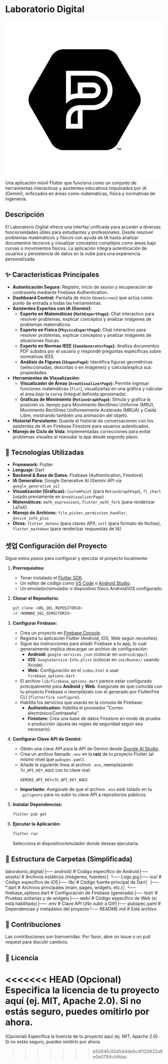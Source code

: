 # Laboratorio Digital

![Logo](assets/Logo.jpg) Una aplicación móvil Flutter que funciona como un conjunto de herramientas interactivas y asistentes educativos impulsados por IA (Gemini), enfocados en áreas como matemáticas, física y normativas de ingeniería.

## Descripción

El Laboratorio Digital ofrece una interfaz unificada para acceder a diversas funcionalidades útiles para estudiantes y profesionales. Desde resolver problemas matemáticos y físicos con ayuda de IA hasta analizar documentos técnicos y visualizar conceptos complejos como áreas bajo curvas o movimientos físicos. La aplicación integra autenticación de usuarios y persistencia de datos en la nube para una experiencia personalizada.

## ✨ Características Principales

* **Autenticación Segura:** Registro, inicio de sesión y recuperación de contraseña mediante Firebase Authentication.
* **Dashboard Central:** Pantalla de inicio (`HomeScreen`) que actúa como punto de entrada a todas las herramientas.
* **Asistentes Expertos con IA (Gemini):**
    * **Experto en Matemáticas (`MathExpertPage`):** Chat interactivo para resolver problemas, explicar conceptos y analizar imágenes de problemas matemáticos.
    * **Experto en Física (`PhysicsExpertPage`):** Chat interactivo para resolver problemas, explicar conceptos y analizar imágenes de situaciones físicas.
    * **Experto en Normas IEEE (`IeeeGeneratorPage`):** Analiza documentos PDF subidos por el usuario y responde preguntas específicas sobre normativas IEEE.
    * **Análisis de Figuras (`ShapesPage`):** Identifica figuras geométricas (seleccionadas, descritas o en imágenes) y calcula/explica sus propiedades.
* **Herramientas de Visualización:**
    * **Visualizador de Áreas (`AreaVisualizerPage`):** Permite ingresar funciones matemáticas (`f(x)`), visualizarlas en una gráfica y calcular el área bajo la curva (integral definida aproximada).
    * **Gráficas de Movimiento (`MotionGraphPage`):** Simula y grafica la posición vs. tiempo para Movimiento Rectilíneo Uniforme (MRU), Movimiento Rectilíneo Uniformemente Acelerado (MRUA) y Caída Libre, mostrando también una animación del objeto.
* **Historial Persistente:** Guarda el historial de conversaciones con los asistentes de IA en Firebase Firestore para usuarios autenticados.
* **Manejo de Ciclo de Vida:** Implementadas correcciones para evitar problemas visuales al reanudar la app desde segundo plano.

## 🚀 Tecnologías Utilizadas

* **Framework:** Flutter
* **Lenguaje:** Dart
* **Backend & Base de Datos:** Firebase (Authentication, Firestore)
* **IA Generativa:** Google Generative AI (Gemini API via `google_generative_ai`)
* **Visualización (Gráficas):** `CustomPaint` (para `MotionGraphPage`), `fl_chart` (usado previamente en `AreaVisualizerPage`)
* **Matemáticas:** `math_expressions`, `flutter_math_fork` (para renderizar LaTeX)
* **Manejo de Archivos:** `file_picker`, `permission_handler`, `device_info_plus`
* **Otros:** `flutter_dotenv` (para claves API), `intl` (para formato de fechas), `flutter_markdown` (para renderizar respuestas de IA)

## 셋업 Configuración del Proyecto

Sigue estos pasos para configurar y ejecutar el proyecto localmente:

1.  **Prerrequisitos:**
    * Tener instalado el [Flutter SDK](https://docs.flutter.dev/get-started/install).
    * Un editor de código como [VS Code](https://code.visualstudio.com/) o [Android Studio](https://developer.android.com/studio).
    * Un emulador/simulador o dispositivo físico Android/iOS configurado.

2.  **Clonar el Repositorio:**
    ```bash
    git clone <URL_DEL_REPOSITORIO>
    cd <NOMBRE_DEL_DIRECTORIO>
    ```

3.  **Configurar Firebase:**
    * Crea un proyecto en [Firebase Console](https://console.firebase.google.com/).
    * Registra tu aplicación Flutter (Android, iOS, Web según necesites).
    * Sigue las instrucciones para añadir Firebase a tu app, lo cual generalmente implica descargar un archivo de configuración:
        * **Android:** `google-services.json` (colocar en `android/app/`).
        * **iOS:** `GoogleService-Info.plist` (colocar en `ios/Runner/` usando Xcode).
        * **Web:** Configuración en el `index.html` o usar `firebase_options.dart`.
    * El archivo `lib/firebase_options.dart` parece estar configurado principalmente para **Android** y **Web**. Asegúrate de que coincida con tu proyecto Firebase o reemplázalo con el generado por FlutterFire CLI (`flutterfire configure`).
    * Habilita los servicios que usarás en la consola de Firebase:
        * **Authentication:** Habilita el proveedor "Correo electrónico/Contraseña".
        * **Firestore:** Crea una base de datos Firestore en modo de prueba o producción (ajusta las reglas de seguridad según sea necesario).

4.  **Configurar Clave API de Gemini:**
    * Obtén una clave API para la API de Gemini desde [Google AI Studio](https://aistudio.google.com/app/apikey).
    * Crea un archivo llamado `.env` en la **raíz** de tu proyecto Flutter (al mismo nivel que `pubspec.yaml`).
    * Añade la siguiente línea al archivo `.env`, reemplazando `TU_API_KEY_AQUI` con tu clave real:
        ```env
        GEMINI_API_KEY=TU_API_KEY_AQUI
        ```
    * **Importante:** Asegúrate de que el archivo `.env` esté listado en tu `.gitignore` para no subir tu clave API a repositorios públicos.

5.  **Instalar Dependencias:**
    ```bash
    flutter pub get
    ```

6.  **Ejecutar la Aplicación:**
    ```bash
    flutter run
    ```
    Selecciona el dispositivo/emulador donde deseas ejecutarla.

## 📁 Estructura de Carpetas (Simplificada)

laboratorio_digital/├── android/              # Código específico de Android├── assets/               # Archivos estáticos (imágenes, fuentes)│   └── Logo.jpg├── ios/                  # Código específico de iOS├── lib/                  # Código fuente principal de Dart│   ├── *.dart            # Archivos principales (main, pages, widgets, etc.)│   └── firebase_options.dart # Configuración de Firebase (generada)├── test/                 # Pruebas unitarias y de widgets├── web/                  # Código específico de Web (si está habilitado)├── .env                  # Clave API (¡No subir a Git!)├── pubspec.yaml          # Dependencias y metadatos del proyecto└── README.md             # Este archivo
## 🤝 Contribuciones

Las contribuciones son bienvenidas. Por favor, abre un issue o un pull request para discutir cambios.

## 📜 Licencia

<<<<<<< HEAD
(Opcional) Especifica la licencia de tu proyecto aquí (ej. MIT, Apache 2.0). Si no estás seguro, puedes omitirlo por ahora.
=======
(Opcional) Especifica la licencia de tu proyecto aquí (ej. MIT, Apache 2.0). Si no estás seguro, puedes omitirlo por ahora.
>>>>>>> b5064fc004544de9cdf120832a8e0e0794cb9dac
